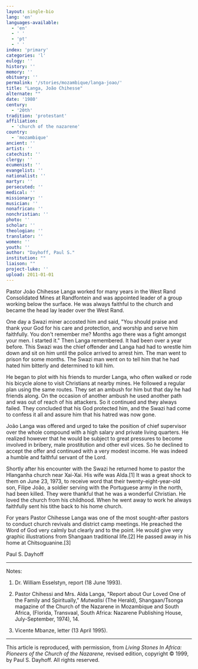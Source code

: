 ```yaml
---
layout: single-bio
lang: 'en'
languages-available:
  - 'en'
  - ' '
  - 'pt'
  - ' '
index: 'primary'
categories: 'l'
eulogy: ''
history: ''
memory: ''
obituary: ''
permalink: '/stories/mozambique/langa-joao/'
title: "Langa, João Chihesse"
alternate: ""
date: '1980'
century:
  - '20th'
tradition: 'protestant'
affiliation:
  - 'church of the nazarene'
country:
  - 'mozambique'
ancient: ''
artist: ''
catechist: ''
clergy: ''
ecumenist: ''
evangelist: ''
nationalist: ''
martyr: ''
persecuted: ''
medical: ''
missionary: ''
musician: ''
nonafrican: ''
nonchristian: ''
photo: ''
scholar: ''
theologian: ''
translator: ''
women: ''
youth: ''
author: "Dayhoff, Paul S."
institution: ""
liaison: ""
project-luke: ''
upload: 2011-01-01
---
```




Pastor João Chihesse Langa worked for many years in the West Rand Consolidated Mines at Randfontein and was appointed leader of a group working below the surface. He was always faithful to the church and became the head lay leader over the West Rand.

One day a Swazi miner accosted him and said, "You should praise and thank your God for his care and protection, and worship and serve him faithfully. You don't remember me? Months ago there was a fight amongst your men. I started it." Then Langa remembered. It had been over a year before. This Swazi was the chief offender and Langa had had to wrestle him down and sit on him until the police arrived to arrest him. The man went to prison for some months. The Swazi man went on to tell him that he had hated him bitterly and determined to kill him.

He began to plot with his friends to murder Langa, who often walked or rode his bicycle alone to visit Christians at nearby mines. He followed a regular plan using the same routes. They set an ambush for him but that day he had friends along. On the occasion of another ambush he used another path and was out of reach of his attackers. So it continued and they always failed. They concluded that his God protected him, and the Swazi had come to confess it all and assure him that his hatred was now gone.

João Langa was offered and urged to take the position of chief supervisor over the whole compound with a high salary and private living quarters. He realized however that he would be subject to great pressures to become involved in bribery, male prostitution and other evil vices. So he declined to accept the offer and continued with a very modest income. He was indeed a humble and faithful servant of the Lord.

Shortly after his encounter with the Swazi he returned home to pastor the Hlanganha church near Xai-Xai. His wife was Alda.[1]  It was a great shock to them on June 23, 1973, to receive word that their twenty-eight-year-old son, Filipe João, a soldier serving with the Portuguese army in the north, had been killed. They were thankful that he was a wonderful Christian. He loved the church from his childhood.  When he went away to work he always faithfully sent his tithe back to his home church.

For years Pastor Chihesse Langa was one of the most sought-after pastors to conduct church revivals and district camp meetings. He preached the Word of God very calmly but clearly and to the point. He would give very graphic illustrations from Shangaan traditional life.[2]   He passed away in his home at Chitsoguanine.[3]

Paul S. Dayhoff

---

Notes:

1. Dr. William Esselstyn, report (18 June 1993).

2. Pastor Chihessi and Mrs. Alda Langa, "Report about Our Loved One of the Family and Spiritually," *Mutwalisi* (The Herald), Shangaan/Tsonga magazine of the Church of the Nazarene in Mozambique and South Africa, (Florida, Transvaal, South Africa: Nazarene Publishing House, July-September, 1974), 14.

3. Vicente Mbanze, letter (13 April 1995).

---

This article is reproduced, with permission, from *Living Stones In Africa: Pioneers of the Church of the Nazarene,* revised edition, copyright &copy; 1999, by Paul S. Dayhoff.  All rights reserved.